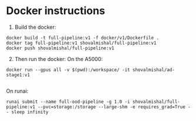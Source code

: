 # Docker instructions
1. Build the docker:
```shell
docker build -t full-pipeline:v1 -f docker/v1/Dockerfile .
docker tag full-pipeline:v1 shovalmishal/full-pipeline:v1
docker push shovalmishal/full-pipeline:v1
```
2. Then run the docker:
On the A5000:
```shell
docker run --gpus all -v $(pwd):/workspace/ -it shovalmishal/ad-stage1:v1


```
On runai:
```shell
runai submit --name full-ood-pipeline -g 1.0 -i shovalmishal/full-pipeline:v1 --pvc=storage:/storage --large-shm -e requires_grad=True -- sleep infinity
```

